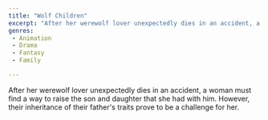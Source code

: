 ```yaml
---
title: "Wolf Children"
excerpt: "After her werewolf lover unexpectedly dies in an accident, a woman must find a way to raise the son and daughter that she had with him. However, their i..."
genres: 
 - Animation
 - Drama
 - Fantasy
 - Family

---
```


After her werewolf lover unexpectedly dies in an accident, a woman must find a way to raise the son and daughter that she had with him. However, their inheritance of their father's traits prove to be a challenge for her.
